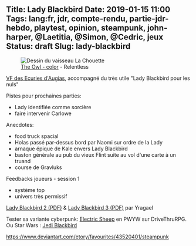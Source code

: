 Title: Lady Blackbird
Date: 2019-01-15 11:00
Tags: lang:fr, jdr, compte-rendu, partie-jdr-hebdo, playtest, opinion, steampunk, john-harper, @Laetitia, @Simon, @Cedric, jeux
Status: draft
Slug: lady-blackbird
---

<figure>
  <img alt="Dessin du vaisseau La Chouette" src="images/2019/01/Relentless666_TheOwl-color.png">
  <figcaption><a href="https://www.deviantart.com/relentless666/art/The-Owl-color-243812175">The Owl - color</a> - Relentless</figcaption>
</figure>

[VF des Ecuries d'Augias](http://ladyblackbird.ecuries-augias.com), accompagné du très utile "Lady Blackbird pour les nuls"

Pistes pour prochaines parties:

- Lady identifiée comme sorcière
- faire intervenir Carlowe

Anecdotes:

- food truck spacial
- Holas passé par-dessus bord par Naomi sur ordre de la Lady
- arnaque épique de Kale envers Lady Blackbird
- baston générale au pub du vieux Flint suite au vol d'une carte à un truand
- course de Gravluks

Feedbacks joueurs - session 1

- système top
- univers très permissif

[Lady Blackbird 2 (PDF)](http://www.mediafire.com/file/d3kbq66x606lakn/LBB+chapitre+2+-+version+finale.pdf) & [Lady Blackbird 3 (PDF)](http://www.mediafire.com/file/5m7skad15a33dkv/LBB+chapitre+3+-+version+finale.pdf) par Yragael

Tester sa variante cyberpunk: [Electric Sheep](https://www.drivethrurpg.com/product/251079/Electric-Sheep) en PWYW sur DriveThruRPG.
Ou Star Wars : [Jedi Blackbird](https://fictioneers.net/games/jedi-blackbird)

https://www.deviantart.com/etory/favourites/43520401/steampunk